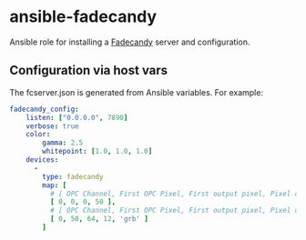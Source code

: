 # ansible-fadecandy
Ansible role for installing a [Fadecandy](https://github.com/scanlime/fadecandy/) server and configuration.

## Configuration via host vars
The fcserver.json is generated from Ansible variables.  For example:

```yaml
fadecandy_config:
    listen: ["0.0.0.0", 7890]
    verbose: true
    color:
        gamma: 2.5
        whitepoint: [1.0, 1.0, 1.0]
    devices:
      -
        type: fadecandy
        map: [
          # [ OPC Channel, First OPC Pixel, First output pixel, Pixel count  ]
          [ 0, 0, 0, 50 ],
          # [ OPC Channel, First OPC Pixel, First output pixel, Pixel count, Color channels  ]
          [ 0, 50, 64, 12, 'grb' ]
        ]
```
